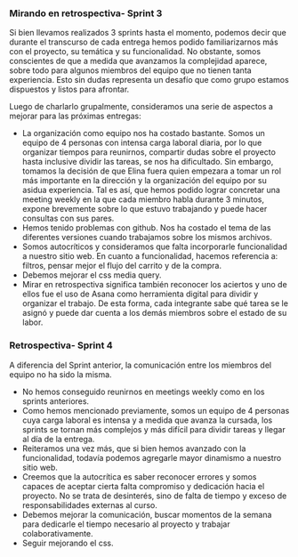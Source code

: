 ### Mirando en retrospectiva- Sprint 3

Si bien llevamos realizados 3 sprints hasta el momento, podemos decir que durante el transcurso de cada entrega hemos podido familiarizarnos más con el proyecto, su temática y su funcionalidad. 
No obstante, somos conscientes de que a medida que avanzamos la complejidad aparece, sobre todo para algunos miembros del equipo que no tienen tanta experiencia. Esto sin dudas representa un desafío que como grupo estamos dispuestos y listos para afrontar.

Luego de charlarlo grupalmente, consideramos una serie de aspectos a mejorar para las próximas entregas: 
* La organización como equipo nos ha costado bastante. Somos un equipo de 4 personas con intensa carga laboral diaria, por lo que organizar tiempos para reunirnos, compartir dudas sobre el proyecto hasta inclusive dividir las tareas, se nos ha dificultado. Sin embargo,
tomamos la decisión de que Elina fuera quien empezara a tomar un rol más importante en la dirección y la organización del equipo por su asidua experiencia. Tal es así, que hemos podido lograr
concretar una meeting weekly en la que cada miembro habla durante 3 minutos, expone brevemente sobre lo que estuvo trabajando y puede hacer consultas con sus pares. 
* Hemos tenido problemas con github. Nos ha costado el tema de las diferentes versiones cuando trabajamos sobre los mismos archivos. 
* Somos autocríticos y consideramos que falta incorporarle funcionalidad a nuestro sitio web. En cuanto a funcionalidad, hacemos referencia a: filtros, pensar mejor el flujo del carrito y de la compra.
* Debemos mejorar el css media query. 
* Mirar en retrospectiva significa también reconocer los aciertos y uno de ellos fue el uso de Asana como herramienta digital para dividir y organizar el trabajo. De esta forma, cada integrante sabe qué tarea se le asignó y puede 
dar cuenta a los demás miembros sobre el estado de su labor. 


### Retrospectiva- Sprint 4
A diferencia del Sprint anterior, la comunicación entre los miembros del equipo no ha sido la misma. 
* No hemos conseguido reunirnos en meetings weekly como en los sprints anteriores. 
* Como hemos mencionado previamente, somos un equipo de 4 personas cuya carga laboral es intensa y a medida que avanza la cursada, los sprints se tornan más complejos y más difícil para dividir tareas y llegar al día de la entrega. 
* Reiteramos una vez más, que si bien hemos avanzado con la funcionalidad, todavía podemos agregarle mayor dinamismo a nuestro sitio web. 
* Creemos que la autocrítica es saber reconocer errores y somos capaces de aceptar cierta falta compromiso y dedicación hacia el proyecto. No se trata de desinterés, sino de falta de tiempo y exceso de responsabilidades externas al curso. 
* Debemos mejorar la comunicación, buscar momentos de la semana para dedicarle el tiempo necesario al proyecto y trabajar colaborativamente.
* Seguir mejorando el css. 


